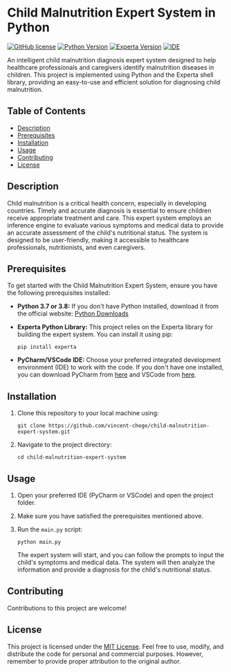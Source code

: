 # Child Malnutrition Expert System in Python

[![GitHub license](https://img.shields.io/github/license/your-username/child-malnutrition-expert-system)](https://github.com/your-username/child-malnutrition-expert-system/blob/main/LICENSE)
[![Python Version](https://img.shields.io/badge/python-3.7%20%7C%203.8-blue)](https://www.python.org/downloads/)
[![Experta Version](https://img.shields.io/badge/experta-1.9.4-brightgreen)](https://pypi.org/project/experta/)
[![IDE](https://img.shields.io/badge/IDE-Pycharm%20%7C%20VSCode-orange)](https://www.jetbrains.com/pycharm/)

An intelligent child malnutrition diagnosis expert system designed to help healthcare professionals and caregivers identify malnutrition diseases in children. This project is implemented using Python and the Experta shell library, providing an easy-to-use and efficient solution for diagnosing child malnutrition.

## Table of Contents
- [Description](#description)
- [Prerequisites](#prerequisites)
- [Installation](#installation)
- [Usage](#usage)
- [Contributing](#contributing)
- [License](#license)

## Description
Child malnutrition is a critical health concern, especially in developing countries. Timely and accurate diagnosis is essential to ensure children receive appropriate treatment and care. This expert system employs an inference engine to evaluate various symptoms and medical data to provide an accurate assessment of the child's nutritional status. The system is designed to be user-friendly, making it accessible to healthcare professionals, nutritionists, and even caregivers.

## Prerequisites
To get started with the Child Malnutrition Expert System, ensure you have the following prerequisites installed:

- **Python 3.7 or 3.8:** If you don't have Python installed, download it from the official website: [Python Downloads](https://www.python.org/downloads/)

- **Experta Python Library:** This project relies on the Experta library for building the expert system. You can install it using pip:

  ```
  pip install experta
  ```

- **PyCharm/VSCode IDE:** Choose your preferred integrated development environment (IDE) to work with the code. If you don't have one installed, you can download PyCharm from [here](https://www.jetbrains.com/pycharm/) and VSCode from [here](https://code.visualstudio.com/).

## Installation
1. Clone this repository to your local machine using:

   ```
   git clone https://github.com/vincent-chege/child-malnutrition-expert-system.git
   ```

2. Navigate to the project directory:

   ```
   cd child-malnutrition-expert-system 
   ```

## Usage
1. Open your preferred IDE (PyCharm or VSCode) and open the project folder.

2. Make sure you have satisfied the prerequisites mentioned above.

3. Run the `main.py` script:

   ```
   python main.py
   ```

   The expert system will start, and you can follow the prompts to input the child's symptoms and medical data. The system will then analyze the information and provide a diagnosis for the child's nutritional status.

## Contributing
Contributions to this project are welcome!
## License
This project is licensed under the [MIT License](https://github.com/your-username/child-malnutrition-expert-system/blob/main/LICENSE). Feel free to use, modify, and distribute the code for personal and commercial purposes. However, remember to provide proper attribution to the original author.
